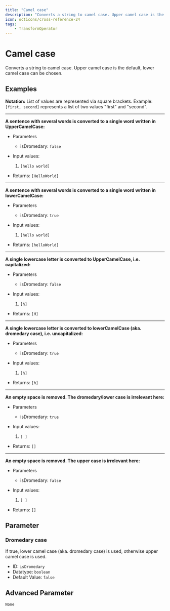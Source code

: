```yaml
---
title: "Camel case"
description: "Converts a string to camel case. Upper camel case is the default, lower camel case can be chosen."
icon: octicons/cross-reference-24
tags: 
    - TransformOperator
---
```

# Camel case
<!-- This file was generated - DO NOT CHANGE IT MANUALLY -->



Converts a string to camel case. Upper camel case is the default, lower camel case can be chosen.

## Examples

**Notation:** List of values are represented via square brackets. Example: `[first, second]` represents a list of two values "first" and "second".

---
**A sentence with several words is converted to a single word written in UpperCamelCase:**

* Parameters
    * isDromedary: `false`

* Input values:
    1. `[hello world]`

* Returns: `[HelloWorld]`


---
**A sentence with several words is converted to a single word written in lowerCamelCase:**

* Parameters
    * isDromedary: `true`

* Input values:
    1. `[hello world]`

* Returns: `[helloWorld]`


---
**A single lowercase letter is converted to UpperCamelCase, i.e. capitalized:**

* Parameters
    * isDromedary: `false`

* Input values:
    1. `[h]`

* Returns: `[H]`


---
**A single lowercase letter is converted to lowerCamelCase (aka. dromedary case), i.e. uncapitalized:**

* Parameters
    * isDromedary: `true`

* Input values:
    1. `[h]`

* Returns: `[h]`


---
**An empty space is removed. The dromedary/lower case is irrelevant here:**

* Parameters
    * isDromedary: `true`

* Input values:
    1. `[ ]`

* Returns: `[]`


---
**An empty space is removed. The upper case is irrelevant here:**

* Parameters
    * isDromedary: `false`

* Input values:
    1. `[ ]`

* Returns: `[]`




## Parameter

### Dromedary case

If true, lower camel case (aka. dromedary case) is used, otherwise upper camel case is used.

- ID: `isDromedary`
- Datatype: `boolean`
- Default Value: `false`





## Advanced Parameter

`None`